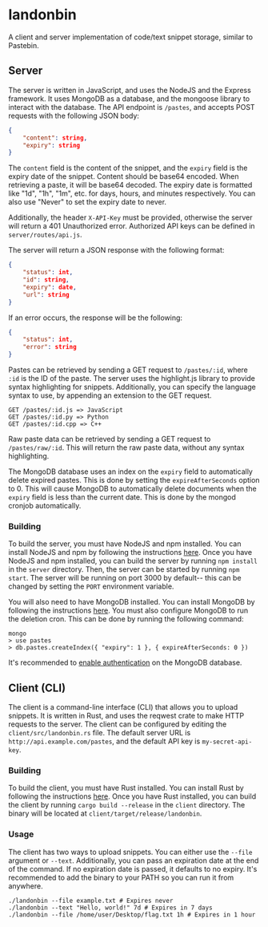 # landonbin
A client and server implementation of code/text snippet storage, similar to Pastebin.

## Server
The server is written in JavaScript, and uses the NodeJS and the Express framework. It uses MongoDB as a database, and the mongoose library to interact with the database. The API endpoint is `/pastes`, and accepts POST requests with the following JSON body:

```json
{
    "content": string,
    "expiry": string
}
```

The `content` field is the content of the snippet, and the `expiry` field is the expiry date of the snippet. Content should be base64 encoded. When retrieving a paste, it will be base64 decoded. The expiry date is formatted like "1d", "1h", "1m", etc. for days, hours, and minutes respectively. You can also use "Never" to set the expiry date to never.

Additionally, the header `X-API-Key` must be provided, otherwise the server will return a 401 Unauthorized error. Authorized API keys can be defined in `server/routes/api.js`. 

The server will return a JSON response with the following format:

```json
{
    "status": int,
    "id": string,
    "expiry": date,
    "url": string
}
```

If an error occurs, the response will be the following:

```json
{
    "status": int,
    "error": string
}
```

Pastes can be retrieved by sending a GET request to `/pastes/:id`, where `:id` is the ID of the paste. The server uses the highlight.js library to provide syntax highlighting for snippets. Additionally, you can specify the language syntax to use, by appending an extension to the GET request.

```
GET /pastes/:id.js => JavaScript
GET /pastes/:id.py => Python
GET /pastes/:id.cpp => C++
```

Raw paste data can be retrieved by sending a GET request to `/pastes/raw/:id`. This will return the raw paste data, without any syntax highlighting.

The MongoDB database uses an index on the `expiry` field to automatically delete expired pastes. This is done by setting the `expireAfterSeconds` option to 0. This will cause MongoDB to automatically delete documents when the `expiry` field is less than the current date. This is done by the mongod cronjob automatically.

### Building
To build the server, you must have NodeJS and npm installed. You can install NodeJS and npm by following the instructions [here](https://docs.npmjs.com/downloading-and-installing-node-js-and-npm). Once you have NodeJS and npm installed, you can build the server by running `npm install` in the `server` directory. Then, the server can be started by running `npm start`. The server will be running on port 3000 by default-- this can be changed by setting the `PORT` environment variable.

You will also need to have MongoDB installed. You can install MongoDB by following the instructions [here](https://docs.mongodb.com/manual/installation/). You must also configure MongoDB to run the deletion cron. This can be done by running the following command:
```
mongo
> use pastes
> db.pastes.createIndex({ "expiry": 1 }, { expireAfterSeconds: 0 })
```

It's recommended to [enable authentication](https://medium.com/mongoaudit/how-to-enable-authentication-on-mongodb-b9e8a924efac) on the MongoDB database.

## Client (CLI)
The client is a command-line interface (CLI) that allows you to upload snippets. It is written in Rust, and uses the reqwest crate to make HTTP requests to the server. The client can be configured by editing the `client/src/landonbin.rs` file. The default server URL is `http://api.example.com/pastes`, and the default API key is `my-secret-api-key`.

### Building
To build the client, you must have Rust installed. You can install Rust by following the instructions [here](https://www.rust-lang.org/tools/install). Once you have Rust installed, you can build the client by running `cargo build --release` in the `client` directory. The binary will be located at `client/target/release/landonbin`.

### Usage
The client has two ways to upload snippets. You can either use the `--file` argument or `--text`. Additionally, you can pass an expiration date at the end of the command. If no expiration date is passed, it defaults to no expiry. It's recommended to add the binary to your PATH so you can run it from anywhere.

```
./landonbin --file example.txt # Expires never
./landonbin --text "Hello, world!" 7d # Expires in 7 days
./landonbin --file /home/user/Desktop/flag.txt 1h # Expires in 1 hour
```
